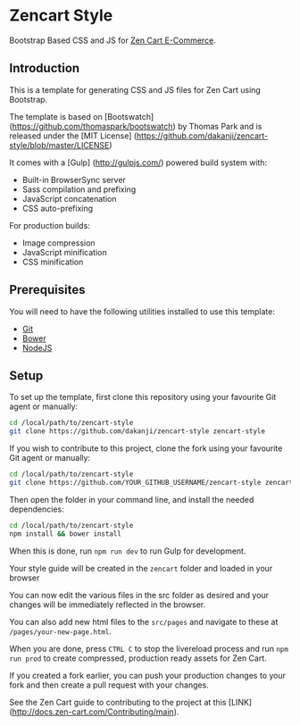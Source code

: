 # Zencart Style
Bootstrap Based CSS and JS for [Zen Cart  E-Commerce](http://http://www.zen-cart.com).

## Introduction

This is a template for generating CSS and JS files for Zen Cart using Bootstrap.

The template is based on [Bootswatch] (https://github.com/thomaspark/bootswatch) by Thomas Park and is released under the [MIT License] (https://github.com/dakanji/zencart-style/blob/master/LICENSE)

It comes with a [Gulp] (http://gulpjs.com/) powered build system with:
- Built-in BrowserSync server
- Sass compilation and prefixing
- JavaScript concatenation
- CSS auto-prefixing

For production builds:
- Image compression
- JavaScript minification
- CSS minification

## Prerequisites

You will need to have the following utilities installed to use this template:

- [Git](https://git-scm.com/)
- [Bower](https://bower.io/)
- [NodeJS](https://nodejs.org/en/)

## Setup

To set up the template, first clone this repository using your favourite Git agent or manually:

```bash
cd /local/path/to/zencart-style
git clone https://github.com/dakanji/zencart-style zencart-style
```

If you wish to contribute to this project, clone the fork using your favourite Git agent or manually:

```bash
cd /local/path/to/zencart-style
git clone https://github.com/YOUR_GITHUB_USERNAME/zencart-style zencart-style
```



Then open the folder in your command line, and install the needed dependencies:

```bash
cd /local/path/to/zencart-style
npm install && bower install
```

When this is done, run `npm run dev` to run Gulp for development. 

Your style guide will be created in the `zencart` folder and loaded in your browser

You can now edit the various files in the src folder as desired and your changes will be immediately reflected in the browser.

You can also add new html files to the `src/pages` and navigate to these at `/pages/your-new-page.html`.

When you are done, press `CTRL C` to stop the livereload process and run `npm run prod` to create compressed, production ready assets for Zen Cart.

If you created a fork earlier, you can push your production changes to your fork and then create a pull request with your changes. 

See the Zen Cart guide to contributing to the project at this [LINK] (http://docs.zen-cart.com/Contributing/main).
